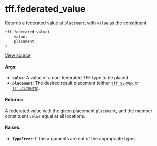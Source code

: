 <div itemscope itemtype="http://developers.google.com/ReferenceObject">
<meta itemprop="name" content="tff.federated_value" />
<meta itemprop="path" content="Stable" />
</div>

# tff.federated_value

Returns a federated value at `placement`, with `value` as the constituent.

```python
tff.federated_value(
    value,
    placement
)
```

<a target="_blank" href="http://github.com/tensorflow/federated/tree/master/tensorflow_federated/python/core/api/intrinsics.py">View
source</a>

<!-- Placeholder for "Used in" -->

#### Args:

*   <b>`value`</b>: A value of a non-federated TFF type to be placed.
*   <b>`placement`</b>: The desired result placement (either
    <a href="../tff.md#SERVER"><code>tff.SERVER</code></a> or
    <a href="../tff.md#CLIENTS"><code>tff.CLIENTS</code></a>).

#### Returns:

A federated value with the given placement `placement`, and the member
constituent `value` equal at all locations.

#### Raises:

*   <b>`TypeError`</b>: If the arguments are not of the appropriate types.
